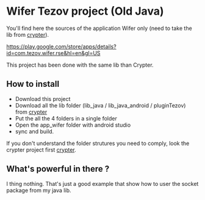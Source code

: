 # Wifer Tezov project (Old Java)

You'll find here the sources of the application Wifer only (need to take the lib from [crypter](https://github.com/tezov/crypter_and_lib)).

https://play.google.com/store/apps/details?id=com.tezov.wifer.rse&hl=en&gl=US

This project has been done with the same lib than Crypter. 

## How to install

- Download this project
- Download all the lib folder (lib_java / lib_java_android / pluginTezov) from [crypter](https://github.com/tezov/crypter_and_lib)
- Put the all the 4 folders in a single folder
- Open the app_wifer folder with android studio
- sync and build.

If you don't understand the folder strutures you need to comply, look the crypter project first [crypter](https://github.com/tezov/crypter_and_lib).



## What's powerful in there ?

I thing nothing. That's just a good example that show how to user the socket package from my java lib.
